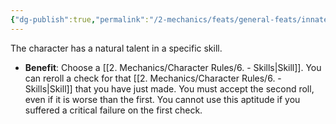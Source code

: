 ```yaml
---
{"dg-publish":true,"permalink":"/2-mechanics/feats/general-feats/innate-skill/","noteIcon":""}
---
```


The character has a natural talent in a specific skill.

- **Benefit**: Choose a [[2. Mechanics/Character Rules/6. - Skills\|Skill]]. You can reroll a check for that [[2. Mechanics/Character Rules/6. - Skills\|Skill]] that you have just made. You must accept the second roll, even if it is worse than the first. You cannot use this aptitude if you suffered a critical failure on the first check.